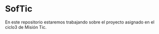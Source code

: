 # SofTic
En este repositorio estaremos trabajando sobre el proyecto asignado en el ciclo3 de Misión Tic.
